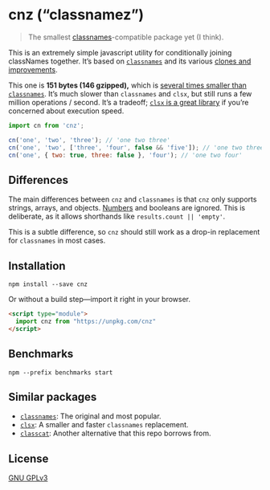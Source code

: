 # cnz (“classnamez”)

> The smallest [classnames](https://github.com/JedWatson/classnames)-compatible package yet (I think).

This is an extremely simple javascript utility for conditionally joining classNames together. It’s based on [`classnames`](https://github.com/JedWatson/classnames) and its various [clones and improvements](https://github.com/lukeed/clsx).

This one is **151 bytes (146 gzipped),** which is [several times smaller than `classnames`](http://bundlephobia.com/result?p=classnames). It’s much slower than `classnames` and `clsx`, but still runs a few million operations / second. It’s a tradeoff; [`clsx` is a great library](https://github.com/lukeed/clsx/tree/master/bench) if you’re concerned about execution speed.

```js
import cn from 'cnz';

cn('one', 'two', 'three'); // 'one two three'
cn('one', 'two', ['three', 'four', false && 'five']); // 'one two three four'
cn('one', { two: true, three: false }, 'four'); // 'one two four'
```

## Differences

The main differences between `cnz` and `classnames` is that `cnz` only supports strings, arrays, and objects. [Numbers](https://github.com/JedWatson/classnames/issues/239) and booleans are ignored. This is deliberate, as it allows shorthands like `results.count || 'empty'`.

This is a subtle difference, so `cnz` should still work as a drop-in replacement for `classnames` in most cases.

## Installation

```console
npm install --save cnz
```

Or without a build step—import it right in your browser.

```html
<script type="module">
  import cnz from "https://unpkg.com/cnz"
</script>
```

## Benchmarks

```console
npm --prefix benchmarks start
```

## Similar packages

- [`classnames`](https://github.com/JedWatson/classnames): The original and most popular.
- [`clsx`](https://github.com/lukeed/clsx): A smaller and faster `classnames` replacement.
- [`classcat`](https://github.com/jorgebucaran/classcat): Another alternative that this repo borrows from.

## License

[GNU GPLv3](LICENSE.md)
